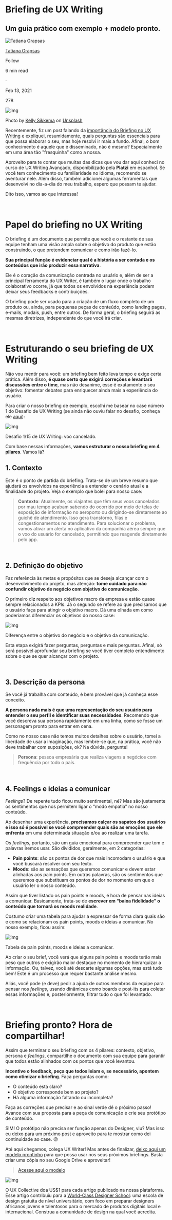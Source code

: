 # Briefing de UX Writing

## Um guia prático com exemplo + modelo pronto.

![Tatiana Grapsas](https://miro.medium.com/v2/resize:fill:40:40/1*IqGFa-APLczVyuckbdX6Pw.jpeg)

[Tatiana Grapsas](https://tatiana-grapsas.medium.com/?source=post_page---byline--49c8f504b430---------------------------------------)

Follow

6 min read

·

Feb 13, 2021



278





![img](https://miro.medium.com/v2/resize:fit:1250/1*EaqR0qX7hbNUb_ymDnFrYw.jpeg)

Photo by [Kelly Sikkema](https://unsplash.com/@kellysikkema?utm_source=unsplash&utm_medium=referral&utm_content=creditCopyText) on [Unsplash](https://unsplash.com/s/photos/notebook?utm_source=unsplash&utm_medium=referral&utm_content=creditCopyText)

Recentemente, fiz um post falando da [importância do Briefing no UX Writing](https://tatiana-grapsas.medium.com/briefing-first-criando-o-briefing-de-ux-writing-ideal-5f15f56f1739) e expliquei, resumidamente, quais perguntas são essenciais para que possa elaborar o seu, mas hoje resolvi ir mais a fundo. Afinal, o bom conhecimento é aquele que é disseminado, não é mesmo? Especialmente em uma área tão "fresquinha" como a nossa.

Aproveito para te contar que muitas das dicas que vou dar aqui conheci no curso de UX Writing Avançado, disponibilizado pela **Platzi** em espanhol. Se você tem conhecimento ou familiaridade no idioma, recomendo se aventurar nele. Além disso, também adicionei algumas ferramentas que desenvolvi no dia-a-dia do meu trabalho, espero que possam te ajudar.

Dito isso, vamos ao que interessa!

⠀

# Papel do briefing no UX Writing

O briefing é um documento que permite que você e o restante de sua equipe tenham uma visão ampla sobre o objetivo do produto que estão construindo, o que pretendem comunicar e como irão fazê-lo.

**Sua principal função é evidenciar qual é a história a ser contada e os conteúdos que irão produzir essa narrativa**.

Ele é o coração da comunicação centrada no usuário e, além de ser a principal ferramenta do UX Writer, é também o lugar onde o trabalho colaborativo ocorre, já que todos os envolvidos na experiência podem deixar seus feedbacks e contribuições.

O briefing pode ser usado para a criação de um fluxo completo de um produto ou, ainda, para pequenas peças de conteúdo, como landing pages, e-mails, modais, push, entre outros. De forma geral, o briefing seguirá as mesmas diretrizes, independente do que você irá criar.

⠀

# Estruturando o seu briefing de UX Writing

Não vou mentir para você: um briefing bem feito leva tempo e exige certa prática. Além disso, **é quase certo que exigirá correções e levantará discussões entre o time**, mas não desanime, esse é exatamente o seu objetivo: fomentar debates para enriquecer ainda mais a experiência do usuário.

Para criar o nosso briefing de exemplo, escolhi me basear no case número 1 do Desafio de UX Writing (se ainda não ouviu falar no desafio, conheça ele [aqui](https://medium.com/uxcopy-co/tagged/daily-ux-challenge)):

![img](https://miro.medium.com/v2/resize:fit:875/1*Wl8SqPf31duI-kXSJqNy6w.png)

Desafio 1/15 de UX Writing: voo cancelado.

Com base nessas informações, **vamos estruturar o nosso briefing em 4 pilares**. Vamos lá?

## 1. Contexto

Este é o ponto de partida do briefing. Trata-se de um breve resumo que ajudará os envolvidos na experiência a entender o cenário atual e a finalidade do projeto. Veja o exemplo que bolei para nosso case:

> **Contexto**: Atualmente, os viajantes que têm seus voos cancelados por mau tempo acabam sabendo do ocorrido por meio de telas de exposição de informação no aeroporto ou dirigindo-se diretamente ao guichê de atendimento. Isso gera transtorno, filas e congestionamentos no atendimento. Para solucionar o problema, vamos ativar um alerta no aplicativo da companhia aérea sempre que o voo do usuário for cancelado, permitindo que reagende diretamente pelo app.

⠀

## 2. Definição do objetivo

Faz referência às metas e propósitos que se deseja alcançar com o desenvolvimento do projeto, mas atenção: **tome cuidado para não confundir objetivo de negócio com objetivo de comunicação**.

O primeiro diz respeito aos objetivos macro da empresa e estão quase sempre relacionados a KPIs. Já o segundo se refere ao que precisamos que o usuário faça para atingir o objetivo macro. Dá uma olhada em como poderíamos diferenciar os objetivos do nosso case:

![img](https://miro.medium.com/v2/resize:fit:875/1*mXoCBCsqKM1Ar7nFDrpppA.png)

Diferença entre o objetivo do negócio e o objetivo da comunicação.

Esta etapa exigirá fazer perguntas, perguntas e mais perguntas. Afinal, só será possível aprofundar seu briefing se você tiver completo entendimento sobre o que se quer alcançar com o projeto.

⠀

## 3. Descrição da persona

Se você já trabalha com conteúdo, é bem provável que já conheça esse conceito.

**A persona nada mais é que uma representação do seu usuário para entender o seu perfil e identificar suas necessidades**. Recomendo que você descreva sua persona rapidamente em uma linha, como se fosse um personagem pronto para entrar em cena.

Como no nosso case não temos muitos detalhes sobre o usuário, tomei a liberdade de usar a imaginação, mas lembre-se que, na prática, você não deve trabalhar com suposições, ok? Na dúvida, pergunte!

> **Persona**: pessoa empresária que realiza viagens a negócios com frequência por todo o país.

⠀

## 4. Feelings e ideias a comunicar

*Feelings*? De repente tudo ficou muito sentimental, né? Mas são justamente os sentimentos que nos permitem ligar o “modo empatia” no nosso conteúdo.

Ao desenhar uma experiência, **precisamos calçar os sapatos dos usuários e isso só é possível se você compreender quais são as emoções que ele enfrenta** em uma determinada situação e/ou ao realizar uma tarefa.

Os *feelings*, portanto, são um guia emocional para compreender que tom e palavras iremos usar. São divididos, geralmente, em 2 categorias:

- **Pain points**: são os pontos de dor que mais incomodam o usuário e que você buscará resolver com seu texto.
- **Moods**: são as sensações que queremos comunicar e devem estar alinhadas aos pain points. Em outras palavras, são os sentimentos que queremos que substituam os pontos de dor no momento em que o usuário ler o nosso conteúdo.

Assim que tiver listado os pain points e moods, é hora de pensar nas ideias a comunicar. Basicamente, trata-se de **escrever em “baixa fidelidade” o conteúdo que tornará os moods realidade**.

Costumo criar uma tabela para ajudar a expressar de forma clara quais são e como se relacionam os pain points, moods e ideias a comunicar. No nosso exemplo, ficou assim:

![img](https://miro.medium.com/v2/resize:fit:875/1*L1cjGDkiZnXcek7Q6N0hrQ.png)

Tabela de pain points, moods e ideias a comunicar.

Ao criar o seu brief, você verá que alguns pain points e moods terão mais peso que outros e exigirão maior destaque no momento de hierarquizar a informação. Ou, talvez, você até descarte algumas opções, mas está tudo bem! Este é um processo que requer bastante análise mesmo.

Aliás, você pode (e deve) pedir a ajuda de outros membros da equipe para pensar nos *feelings*, usando dinâmicas como boards e post-its para coletar essas informações e, posteriormente, filtrar tudo o que foi levantado.

⠀

# Briefing pronto? Hora de compartilhar!

Assim que terminar o seu briefing com os 4 pilares: contexto, objetivo, persona e *feelings*, compartilhe o documento com sua equipe para garantir que todos estão alinhados com os pontos que você levantou.

**Incentive o feedback, peça que todos leiam e, se necessário, apontem como otimizar o briefing**. Faça perguntas como:

- O conteúdo está claro?
- O objetivo corresponde bem ao projeto?
- Há alguma informação faltando ou incompleta?

Faça as correções que precisar e ao sinal verde dê o próximo passo! Avance com sua proposta para a peça de comunicação e crie seu protótipo de conteúdo.

SIM! O protótipo não precisa ser função apenas do Designer, viu? Mas isso eu deixo para um próximo post e aproveito para te mostrar como dei continuidade ao case. 😜

Até aqui chegamos, colega UX Writer! Mas antes de finalizar, [deixo aqui um modelo prontinho](https://docs.google.com/document/d/1CRAzLB7lAixlQZVsLrVbMdCqyMggo-uEu2WK19Fq_dM/edit?usp=sharing) para que possa usar nos seus próximos briefings. Basta criar uma cópia no seu Google Drive e aproveitar!

> [Acesse aqui o modelo](https://docs.google.com/document/d/1CRAzLB7lAixlQZVsLrVbMdCqyMggo-uEu2WK19Fq_dM/edit?usp=sharing)

![img](https://miro.medium.com/v2/resize:fit:95/0*caO-ax140MyDFeRh.png)

O UX Collective doa US$1 para cada artigo publicado na nossa plataforma. Esse artigo contribuiu para a [World-Class Designer School](https://www.wcd.school/): uma escola de design gratuita de nível universitário, com foco em preparar designers africanos jovens e talentosos para o mercado de produtos digitais local e internacional. Construa a comunidade de design na qual você acredita.